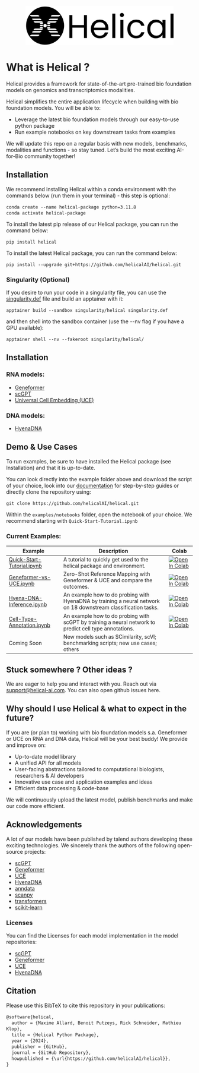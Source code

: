 <div align="center">
  <p><a href="https://helical.readthedocs.io/"/>
  <img src="docs/assets/logo_and_text_v2.png" alt="Helical Logo" width=400>
  </a></p>
</div>

# What is Helical ?

Helical provides a framework for state-of-the-art pre-trained bio foundation models on genomics and transcriptomics modalities.

Helical simplifies the entire application lifecycle when building with bio foundation models. You will be able to:
- Leverage the latest bio foundation models through our easy-to-use python package
- Run example notebooks on key downstream tasks from examples

We will update this repo on a regular basis with new models, benchmarks, modalities and functions - so stay tuned.
Let’s build the most exciting AI-for-Bio community together!

## Installation

We recommend installing Helical within a conda environment with the commands below (run them in your terminal) - this step is optional:
```
conda create --name helical-package python=3.11.8
conda activate helical-package
```

To install the latest pip release of our Helical package, you can run the command below:
```
pip install helical
```

To install the latest Helical package, you can run the command below:
```
pip install --upgrade git+https://github.com/helicalAI/helical.git
```

### Singularity (Optional)
If you desire to run your code in a singularity file, you can use the [singularity.def](../helical/singularity.def) file and build an apptainer with it:
```
apptainer build --sandbox singularity/helical singularity.def
```

and then shell into the sandbox container (use the --nv flag if you have a GPU available):
```
apptainer shell --nv --fakeroot singularity/helical/
```

## Installation
### RNA models:
- [Geneformer](https://helical.readthedocs.io/en/latest/docs/Geneformer.html)
- [scGPT](https://helical.readthedocs.io/en/latest/docs/scGPT.html)
- [Universal Cell Embedding (UCE)](https://helical.readthedocs.io/en/latest/docs/UCE.html)

### DNA models:
- [HyenaDNA](https://helical.readthedocs.io/en/latest/docs/hyena_dna.html)


## Demo & Use Cases

To run examples, be sure to have installed the Helical package (see Installation) and that it is up-to-date.

You can look directly into the example folder above and download the script of your choice, look into our [documentation](https://helical.readthedocs.io/) for step-by-step guides or directly clone the repository using:
```
git clone https://github.com/helicalAI/helical.git
```
Within the `examples/notebooks` folder, open the notebook of your choice. We recommend starting with `Quick-Start-Tutorial.ipynb`

### Current Examples:

| Example | Description | Colab |
| ----------- | ----------- |----------- |                                                        
|[Quick-Start-Tutorial.ipynb](./examples/notebooks/Quick-Start-Tutorial.ipynb)| A tutorial to quickly get used to the helical package and environment. | [![Open In Colab](https://colab.research.google.com/assets/colab-badge.svg)](https://colab.research.google.com/github/helicalAI/helical/blob/main/examples/notebooks/Quick-Start-Tutorial.ipynb)|
|[Geneformer-vs-UCE.ipynb](./examples/notebooks/Geneformer-vs-UCE.ipynb) | Zero-Shot Reference Mapping with Geneformer & UCE and compare the outcomes. | [![Open In Colab](https://colab.research.google.com/assets/colab-badge.svg)](https://colab.research.google.com/github/helicalAI/helical/blob/main/examples/notebooks/Geneformer-vs-UCE.ipynb) |
|[Hyena-DNA-Inference.ipynb](./examples/notebooks/Hyena-DNA-Inference.ipynb)|An example how to do probing with HyenaDNA by training a neural network on 18 downstream classification tasks.|[![Open In Colab](https://colab.research.google.com/assets/colab-badge.svg)](https://colab.research.google.com/github/helicalAI/helical/blob/main/examples/notebooks/Hyena-Dna-Inference.ipynb) |
|[Cell-Type-Annotation.ipynb](./examples/notebooks/Cell-Type-Annotation.ipynb)|An example how to do probing with scGPT by training a neural network to predict cell type annotations.|[![Open In Colab](https://colab.research.google.com/assets/colab-badge.svg)](https://colab.research.google.com/github/helicalAI/helical/blob/main/examples/notebooks/Cell-Type-Annotation.ipynb) |
| Coming Soon | New models such as SCimilarity, scVI; benchmarking scripts; new use cases; others |

## Stuck somewhere ? Other ideas ?
We are eager to help you and interact with you. Reach out via support@helical-ai.com. 
You can also open github issues here.

## Why should I use Helical & what to expect in the future?
If you are (or plan to) working with bio foundation models s.a. Geneformer or UCE on RNA and DNA data, Helical will be your best buddy! We provide and improve on:
- Up-to-date model library
- A unified API for all models
- User-facing abstractions tailored to computational biologists, researchers & AI developers
- Innovative use case and application examples and ideas
- Efficient data processing & code-base

We will continuously upload the latest model, publish benchmarks and make our code more efficient.


## Acknowledgements

A lot of our models have been published by talend authors developing these exciting technologies. We sincerely thank the authors of the following open-source projects:

- [scGPT](https://github.com/bowang-lab/scGPT/)
- [Geneformer](https://huggingface.co/ctheodoris/Geneformer)
- [UCE](https://github.com/snap-stanford/UCE)
- [HyenaDNA](https://github.com/HazyResearch/hyena-dna)
- [anndata](https://github.com/scverse/anndata)
- [scanpy](https://github.com/scverse/scanpy)
- [transformers](https://github.com/huggingface/transformers)
- [scikit-learn](https://github.com/scikit-learn/scikit-learn)

### Licenses

You can find the Licenses for each model implementation in the model repositories:

- [scGPT](helical/models/scgpt/LICENSE)
- [Geneformer](helical/models/geneformer/LICENSE)
- [UCE](helical/models/uce/LICENSE)
- [HyenaDNA](helical/models/hyena_dna/LICENSE)


## Citation

Please use this BibTeX to cite this repository in your publications:

```
@software{helical,
  author = {Maxime Allard, Benoit Putzeys, Rick Schneider, Mathieu Klop},
  title = {Helical Python Package},
  year = {2024},
  publisher = {GitHub},
  journal = {GitHub Repository},
  howpublished = {\url{https://github.com/helicalAI/helical}},
}
